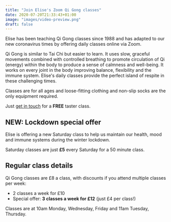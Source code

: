 ```yaml
---
title: "Join Elise's Zoom Qi Gong classes"
date: 2020-07-20T21:33:43+01:00
image: "images/video-preview.png"
draft: false
---
```


Elise has been teaching Qi Gong classes since 1988 and has adapted to our new coronavirus times by offering daily classes online via Zoom.

Qi Gong is similar to Tai Chi but easier to learn. It uses slow, graceful movements combined with controlled breathing to promote circulation of Qi (energy) within the body to produce a sense of calmness and well-being. It works on every joint in the body improving balance, flexibility and the immune system. Elise's daily classes provide the perfect island of respite in these challenging times.

Classes are for all ages and loose-fitting clothing and non-slip socks are the only equipment required.

Just [get in touch](/contact) for a **FREE** taster class.

## NEW: Lockdown special offer

Elise is offering a new Saturday class to help us maintain our health, mood and immune systems during the winter lockdown.

Saturday classes are just **£5** every Saturday for a 50 minute class.

## Regular class details

Qi Gong classes are £8 a class, with discounts if you attend multiple classes per week:
- 2 classes a week for £10
- Special offer: **3 classes a week for £12** (just £4 per class!)

Classes are at 10am Monday, Wednesday, Friday and 11am Tuesday, Thursday.
